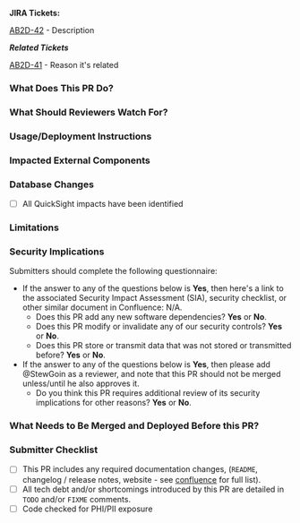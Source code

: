 **JIRA Tickets:**

[AB2D-42](https://jira.cms.gov/browse/AB2D-42) - Description

***Related Tickets***

[AB2D-41](https://jira.cms.gov/browse/AB2D-41) - Reason it's related
 
### What Does This PR Do?

### What Should Reviewers Watch For?

### Usage/Deployment Instructions

### Impacted External Components

### Database Changes

- [ ] All QuickSight impacts have been identified

### Limitations

### Security Implications

Submitters should complete the following questionnaire:

* If the answer to any of the questions below is **Yes**, then here's a link to the associated Security Impact Assessment (SIA), security checklist, or other similar document in Confluence: N/A.
    * Does this PR add any new software dependencies? **Yes** or **No**.
    * Does this PR modify or invalidate any of our security controls? **Yes** or **No**.
    * Does this PR store or transmit data that was not stored or transmitted before? **Yes** or **No**.
* If the answer to any of the questions below is **Yes**, then please add @<!-- -->StewGoin as a reviewer, and note that this PR should not be merged unless/until he also approves it.
    * Do you think this PR requires additional review of its security implications for other reasons? **Yes** or **No**. 

### What Needs to Be Merged and Deployed Before this PR?

### Submitter Checklist

- [ ] This PR includes any required documentation changes, (`README`, changelog / release notes, website - see [confluence](https://confluence.cms.gov/display/AB2D/Public+Facing+Documentation) for full list).
- [ ] All tech debt and/or shortcomings introduced by this PR are detailed in `TODO` and/or `FIXME` comments.
- [ ] Code checked for PHI/PII exposure
